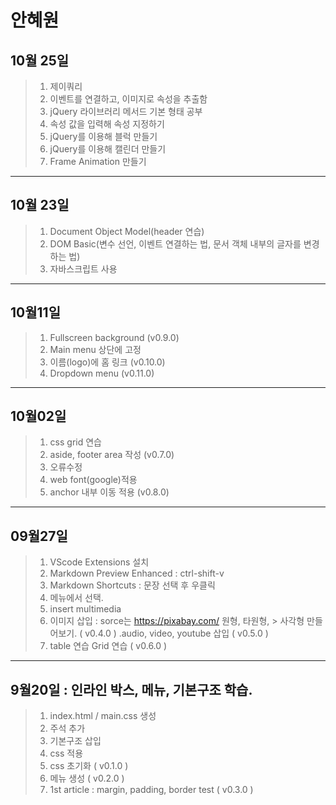 # 안혜원
## 10월 25일
> 1. 제이쿼리 
> 2. 이벤트를 연결하고, 이미지로 속성을 추출함
> 3. jQuery 라이브러리 메서드 기본 형태 공부
> 4. 속성 값을 입력해 속성 지정하기
> 5. jQuery를 이용해 블럭 만들기
> 6. jQuery를 이용해 캘린더 만들기
> 7. Frame Animation 만들기
-----------------------------------------
## 10월 23일
> 1. Document Object Model(header 연습)
> 2. DOM Basic(변수 선언, 이벤트 연결하는 법,
  문서 객체 내부의 글자를 변경하는 법)
> 3. 자바스크립트 사용
-----------------------------------------
## 10월11일
> 1. Fullscreen background (v0.9.0)
> 2. Main menu 상단에 고정
> 3. 이름(logo)에 홈 링크 (v0.10.0)
> 4. Dropdown menu (v0.11.0)
------------------------------------------
## 10월02일
> 1. css grid 연습
> 2. aside, footer area 작성 (v0.7.0)
> 3. 오류수정
> 4. web font(google)적용
> 5. anchor 내부 이동 적용 (v0.8.0)
------------------------------------------
## 09월27일 
> 1. VScode Extensions 설치
> 2. Markdown Preview Enhanced : ctrl-shift-v
> 3. Markdown Shortcuts : 문장 선택 후 우클릭 
> 4. 메뉴에서 선택.
> 5. insert multimedia
> 6. 이미지 삽입 : sorce는 https://pixabay.com/  원형, 타원형, > 사각형 만들어보기. ( v0.4.0 )
 .audio, video, youtube 삽입 ( v0.5.0 )
> 7. table 연습
 Grid 연습 ( v0.6.0 )
------------------------------------------
## 9월20일 : 인라인 박스, 메뉴, 기본구조 학습.
> 1. index.html / main.css 생성
> 2. 주석 추가
> 3. 기본구조 삽입
> 4. css 적용
> 5. css 초기화 ( v0.1.0 )
> 6. 메뉴 생성 ( v0.2.0 )
> 7. 1st article : margin, padding, border 
test ( v0.3.0 )